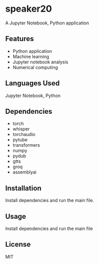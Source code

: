 # speaker20

A Jupyter Notebook, Python application

## Features

- Python application
- Machine learning
- Jupyter notebook analysis
- Numerical computing

## Languages Used

Jupyter Notebook, Python

## Dependencies

- torch
- whisper
- torchaudio
- pytube
- transformers
- numpy
- pydub
- gtts
- groq
- assemblyai

## Installation

Install dependencies and run the main file.

## Usage

Install dependencies and run the main file

## License

MIT

